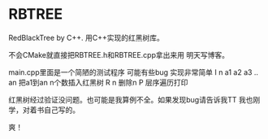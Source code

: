 # RBTREE
RedBlackTree by C++. 用C++实现的红黑树库。

不会CMake就直接把RBTREE.h和RBTREE.cpp拿出来用
明天写博客。

main.cpp里面是一个简陋的测试程序 可能有些bug 实现非常简单
I n a1 a2 a3 .. an   把a1到an n个数插入红黑树
R n 删除n
P 层序遍历打印

红黑树经过验证没问题。也可能是我算例不全。如果发现bug请告诉我TT 我也刚学，对着书自己写的。

爽！
